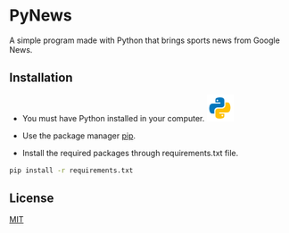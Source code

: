 

# PyNews

A simple program made with Python that brings sports news from Google News. 

## Installation

- You must have Python installed in your computer.  <img src="./readme-img/icons8-python-48.png">

- Use the package manager [pip](https://pip.pypa.io/en/stable/).

- Install the required packages through requirements.txt file.

```bash
pip install -r requirements.txt
```

## License
[MIT](https://choosealicense.com/licenses/mit/)
